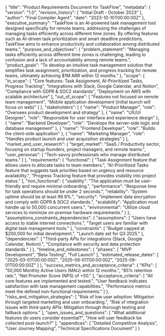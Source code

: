 {
  "title": "Product Requirements Document for TaskFlow",
  "metadata": {
    "version": "1.0",
    "revision_history": [
      "Initial Draft - October 2023"
    ],
    "author": "Final Compiler Agent",
    "date": "2023-10-10T00:00:00Z"
  },
  "executive_summary": "TaskFlow is an AI-powered task management tool designed specifically for remote teams, addressing the challenges of managing tasks efficiently across different time zones. By offering features such as AI-driven task prioritization and smart deadline predictions, TaskFlow aims to enhance productivity and collaboration among distributed teams.",
  "purpose_and_objectives": {
    "problem_statement": "Managing tasks efficiently across different time zones is challenging, leading to confusion and a lack of accountability among remote teams.",
    "product_goals": "To develop an intuitive task management solution that simplifies task assignment, prioritization, and progress tracking for remote teams, ultimately achieving $1M ARR within 12 months."
  },
  "scope": {
    "in_scope": [
      "Core features: Task Assignment, AI-Prioritized Tasks, Progress Tracking",
      "Integrations with Slack, Google Calendar, and Notion",
      "Compliance with GDPR & SOC2 standards",
      "Deployment on AWS with scalable architecture"
    ],
    "out_of_scope": [
      "Features not focused on remote team management",
      "Mobile application development (initial launch will focus on web)"
    ]
  },
  "stakeholders": [
    {
      "name": "Product Manager",
      "role": "Oversees product development and strategy"
    },
    {
      "name": "UX/UI Designer",
      "role": "Responsible for user interface and experience design"
    },
    {
      "name": "Backend Developer",
      "role": "Develops the server-side logic and database management"
    },
    {
      "name": "Frontend Developer",
      "role": "Builds the client-side application"
    },
    {
      "name": "Marketing Manager",
      "role": "Handles product launch and user acquisition strategies"
    }
  ],
  "market_and_user_research": {
    "target_market": "SaaS / Productivity sector, focusing on startup founders, project managers, and remote teams.",
    "user_personas": [
      "Tech-savvy professionals who manage distributed teams."
    ]
  },
  "requirements": {
    "functional": [
      "Task Assignment feature that allows users to allocate tasks to team members.",
      "AI-Prioritized Tasks feature that suggests task priorities based on urgency and resource availability.",
      "Progress Tracking feature that provides visibility into project status."
    ],
    "non_functional": {
      "usability": "The application must be user-friendly and require minimal onboarding.",
      "performance": "Response time for task operations should be under 2 seconds.",
      "reliability": "System uptime should be at least 99.9%.",
      "security": "Implement data encryption and comply with GDPR & SOC2 standards.",
      "scalability": "Application must handle up to 50,000 concurrent users.",
      "environmental": "Utilize cloud services to minimize on-premise hardware requirements."
    }
  },
  "assumptions_constraints_dependencies": {
    "assumptions": [
      "Users have access to stable internet connections.",
      "Target users are familiar with digital task management tools."
    ],
    "constraints": [
      "Budget capped at $200,000 for initial development.",
      "Launch date set for Q3 2025."
    ],
    "dependencies": [
      "Third-party APIs for integrations (Slack, Google Calendar, Notion).",
      "Compliance with security and data protection standards."
    ]
  },
  "timeline_and_milestones": {
    "phases": [
      "MVP Development",
      "Beta Testing",
      "Full Launch"
    ],
    "estimated_release_dates": [
      "2025-03-01T00:00:00Z",
      "2025-06-01T00:00:00Z",
      "2025-09-01T00:00:00Z"
    ]
  },
  "success_metrics_and_acceptance_criteria": {
    "KPIs": [
      "50,000 Monthly Active Users (MAU) within 12 months.",
      "85% retention rate.",
      "Net Promoter Score (NPS) of +50."
    ],
    "acceptance_criteria": [
      "All core features are implemented and tested.",
      "User feedback indicates satisfaction with task management capabilities.",
      "Performance metrics meet the defined non-functional requirements."
    ]
  },
  "risks_and_mitigation_strategies": [
    "Risk of low user adoption: Mitigation through targeted marketing and user onboarding.",
    "Risk of integration issues with third-party APIs: Mitigation through thorough testing and fallback options."
  ],
  "open_issues_and_questions": [
    "What additional features do users consider essential?",
    "How will user feedback be collected post-launch?"
  ],
  "appendices": [
    "Detailed Competitive Analysis",
    "User Journey Mapping",
    "Technical Specifications Document"
  ]
}